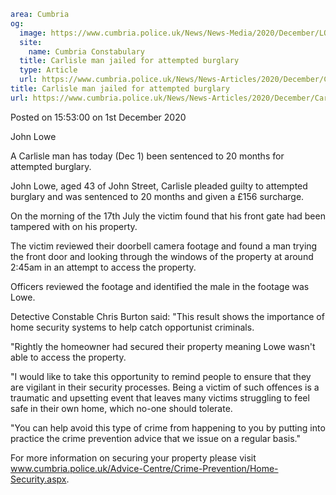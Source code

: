 ```yaml
area: Cumbria
og:
  image: https://www.cumbria.police.uk/News/News-Media/2020/December/LOWE-JOHN-10-09-1977jpg.jpg
  site:
    name: Cumbria Constabulary
  title: Carlisle man jailed for attempted burglary
  type: Article
  url: https://www.cumbria.police.uk/News/News-Articles/2020/December/Carlisle-man-jailed-for-attempted-burglary.aspx
title: Carlisle man jailed for attempted burglary
url: https://www.cumbria.police.uk/News/News-Articles/2020/December/Carlisle-man-jailed-for-attempted-burglary.aspx
```

Posted on 15:53:00 on 1st December 2020

John Lowe

A Carlisle man has today (Dec 1) been sentenced to 20 months for attempted burglary.

John Lowe, aged 43 of John Street, Carlisle pleaded guilty to attempted burglary and was sentenced to 20 months and given a £156 surcharge.

On the morning of the 17th July the victim found that his front gate had been tampered with on his property.

The victim reviewed their doorbell camera footage and found a man trying the front door and looking through the windows of the property at around 2:45am in an attempt to access the property.

Officers reviewed the footage and identified the male in the footage was Lowe.

Detective Constable Chris Burton said: "This result shows the importance of home security systems to help catch opportunist criminals.

"Rightly the homeowner had secured their property meaning Lowe wasn't able to access the property.

"I would like to take this opportunity to remind people to ensure that they are vigilant in their security processes. Being a victim of such offences is a traumatic and upsetting event that leaves many victims struggling to feel safe in their own home, which no-one should tolerate.

"You can help avoid this type of crime from happening to you by putting into practice the crime prevention advice that we issue on a regular basis."

For more information on securing your property please visit www.cumbria.police.uk/Advice-Centre/Crime-Prevention/Home-Security.aspx.
